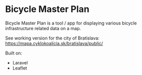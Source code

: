 # Bicycle Master Plan
Bicycle Master Plan is a tool / app for displaying various bicycle infrastructure related data on a map.

See working version for the city of Bratislava:
https://mapa.cyklokoalicia.sk/bratislava/public/

Built on:
- Laravel
- Leaflet
